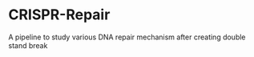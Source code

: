# CRISPR-Repair
A pipeline to study various DNA repair mechanism after creating double stand break 
